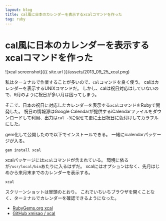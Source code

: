 ```yaml
---
layout: blog
title: cal風に日本のカレンダーを表示するxcalコマンドを作った
tag: ruby
---
```


# cal風に日本のカレンダーを表示するxcalコマンドを作った

![xcal screenshot]({{ site.url }}/assets/2013_09_25_xcal.png)

私はターミナルで作業することが多いので、`cal`コマンドを良く使う。
calはカレンダーを表示するUNIXコマンドだ。
しかし、calは祝日対応はしていないので、9月のように祝日が多い月は困ってしまう。

そこで、日本の祝日に対応したカレンダーを表示する`xcal`コマンドをRubyで開発した。
祝日の情報源はGoogle Calendarが提供するiCalendarファイルをダウンロードして利用、出力は`cal -3`に似せて更に土日祝日に色付けしてカラフルにした。

gem化して公開したので以下でインストールできる。
一緒にicalendarパッケージが入る。

    gem install xcal

xcalパッケージには`xcal`コマンドが含まれている。
環境に依るが`/usr/local/bin`あたりに入るはずだ。
xcalにはオプションはなく、先月はじめから来月末までのカレンダーを表示する。

    xcal

スクリーンショットは冒頭のとおり。
これでいちいちブラウザを開くことなく、ターミナルでカレンダーを確認できるようになった。

- [RubyGems.org xcal](https://rubygems.org/gems/xcal)
- [GitHub xmisao / xcal](https://github.com/xmisao/xcal)
